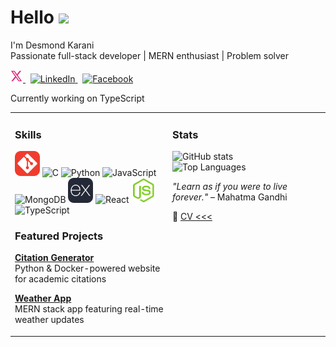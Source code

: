 <h1>Hello <img src="https://media.giphy.com/media/hvRJCLFzcasrR4ia7z/giphy.gif" width="30px" /></h1>

<p>I'm Desmond Karani<br>
Passionate full-stack developer | MERN enthusiast | Problem solver</p>

<p>
  <a href="https://x.com/karani_des">
  <img src="https://raw.githubusercontent.com/DesmondKarani/svg/refs/heads/main/FlowbiteXSolid.svg" width="20px" alt="X" style="fill: white;" />
</a>
  &nbsp;
  <a href="https://www.linkedin.com/in/desmond-karani-a78359b2/">
    <img src="https://cdn.jsdelivr.net/gh/devicons/devicon/icons/linkedin/linkedin-original.svg" width="20px" alt="LinkedIn" />
  </a>&nbsp;
  <a href="https://www.facebook.com/desmondkarani">
    <img src="https://cdn.jsdelivr.net/gh/devicons/devicon/icons/facebook/facebook-original.svg" width="20px" alt="Facebook" />
  </a>
</p>

<p>Currently working on TypeScript</p>

<table>
  <tr>
    <td valign="top" width="50%">
      <h3>Skills</h3>
      <p>
        <img src="https://raw.githubusercontent.com/DesmondKarani/svg/refs/heads/main/SkillIconsGit.svg" width="40px" alt="Git" />
        <img src="https://cdn.jsdelivr.net/gh/devicons/devicon/icons/c/c-original.svg" width="40px" alt="C" />
        <img src="https://cdn.jsdelivr.net/gh/devicons/devicon/icons/python/python-original.svg" width="40px" alt="Python" />
        <img src="https://cdn.jsdelivr.net/gh/devicons/devicon/icons/javascript/javascript-original.svg" width="40px" alt="JavaScript" />
        <img src="https://cdn.jsdelivr.net/gh/devicons/devicon/icons/mongodb/mongodb-original.svg" width="40px" alt="MongoDB" />
        <img src="https://raw.githubusercontent.com/DesmondKarani/svg/refs/heads/main/SkillIconsExpressjsDark.svg" width="40px" alt="Express" />
        <img src="https://cdn.jsdelivr.net/gh/devicons/devicon/icons/react/react-original.svg" width="40px" alt="React" />
        <img src="https://raw.githubusercontent.com/DesmondKarani/svg/refs/heads/main/node-js.svg" width="40" height="40" alt="NodeJS" />
        <img src="https://cdn.jsdelivr.net/gh/devicons/devicon/icons/typescript/typescript-original.svg" width="40px" alt="TypeScript" />
      </p>
      
  <h3>Featured Projects</h3>
      <p>
        <a href="https://github.com/DesmondKarani/citePY"><b>Citation Generator</b></a><br>
        Python & Docker-powered website for academic citations
      </p>
      <p>
        <a href="https://github.com/DesmondKarani/weather-app"><b>Weather App</b></a><br>
        MERN stack app featuring real-time weather updates
      </p>
    </td>

  <td valign="top" width="50%">
      <h3>Stats</h3>
      <img src="https://github-readme-stats.vercel.app/api?username=DesmondKarani&show_icons=true&count_private=true&theme=radical&hide_border=true&hide_title=true" alt="GitHub stats" />
      <br>
      <img src="https://github-readme-stats.vercel.app/api/top-langs/?username=DesmondKarani&layout=compact&count_private=true&theme=radical&hide_border=true" alt="Top Languages" />

  <p><i>"Learn as if you were to live forever."</i> – Mahatma Gandhi</p>
      <p>📃 <a href="https://drive.google.com/file/d/1xO7WSnQBELkhC11CipCuO1egDUclAwfm/view?usp=drive_link">CV <<<</a></p>
    </td>
  </tr>
</table>
